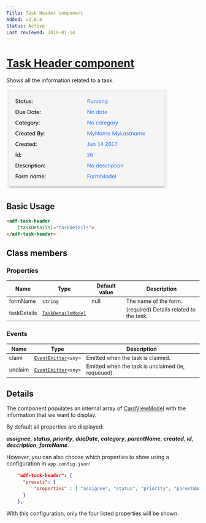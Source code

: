 ```yaml
---
Title: Task Header component
Added: v2.0.0
Status: Active
Last reviewed: 2019-01-14
---
```


# [Task Header component](../../lib/process-services/task-list/components/task-header.component.ts "Defined in task-header.component.ts")

Shows all the information related to a task.

![adf-task-header](../docassets/images/adf-task-header.png)

## Basic Usage

```html
<adf-task-header
    [taskDetails]="taskDetails">
</adf-task-header>
```

## Class members

### Properties

| Name | Type | Default value | Description |
| ---- | ---- | ------------- | ----------- |
| formName | `string` | null | The name of the form. |
| taskDetails | [`TaskDetailsModel`](../../lib/process-services/task-list/models/task-details.model.ts) |  | (required) Details related to the task. |

### Events

| Name | Type | Description |
| ---- | ---- | ----------- |
| claim | [`EventEmitter`](https://angular.io/api/core/EventEmitter)`<any>` | Emitted when the task is claimed. |
| unclaim | [`EventEmitter`](https://angular.io/api/core/EventEmitter)`<any>` | Emitted when the task is unclaimed (ie, requeued). |

## Details

The component populates an internal array of 
[CardViewModel](../core/card-view.component.md) with the information that we want to display.

By default all properties are displayed:

**_assignee_**, **_status_**, **_priority_**, **_dueDate_**, **_category_**, **_parentName_**, **_created_**, **_id_**, **_description_**, **_formName_**. 

However, you can also choose which properties to show using a configuration in `app.config.json`:

```json
    "adf-task-header": {
      "presets": {
          "properties" : [ "assignee", "status", "priority", "parentName"]
      }
    },
```

With this configuration, only the four listed properties will be shown.
